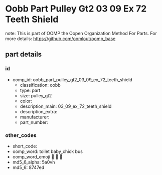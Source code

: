 # Oobb Part Pulley Gt2 03 09 Ex 72 Teeth Shield  

note: This is part of OOMP the Oopen Organization Method For Parts. For more details: https://github.com/oomlout/oomp_base

##  part details





### id
* oomp_id: oobb_part_pulley_gt2_03_09_ex_72_teeth_shield
  * classification: oobb
  * type: part
  * size: pulley_gt2
  * color: 
  * description_main: 03_09_ex_72_teeth_shield
  * description_extra: 
  * manufacturer: 
  * part_number: 

### other_codes
* short_code: 
* oomp_word: toilet baby_chick bus
* oomp_word_emoji :toilet: :baby_chick: :bus:
* md5_6_alpha: 5a0vh
* md5_6: 8747ed
